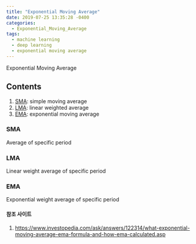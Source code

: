 ```yaml
---
title: "Exponential Moving Average"
date: 2019-07-25 13:35:28 -0400
categories:
  - Exponential_Moving_Average
tags:
  - machine learning
  - deep learning
  - exponential moving average
---
```


Exponential Moving Average

## Contents  
  1. [SMA](#sma): simple moving average
  2. [LMA](#lma): linear weighted average
  3. [EMA](#ema): exponential moving average
  
### SMA
  Average of specific period
  
### LMA
  Linear weight average of specific period

### EMA
  Exponential weight average of specific period
  
#### 참조 사이트
1. https://www.investopedia.com/ask/answers/122314/what-exponential-moving-average-ema-formula-and-how-ema-calculated.asp
